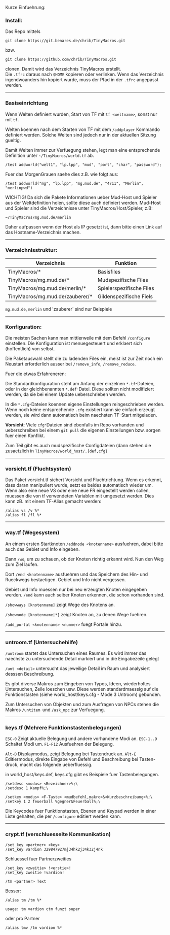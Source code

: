 Kurze Einfuehrung:

### Install:

Das Repo mittels 

```
git clone https://git.benares.de/chrib/TinyMacros.git
```

bzw.

```
git clone https://github.com/chrib/TinyMacros.git
```

clonen. Damit wird das Verzeichnis TinyMacros erstellt.  
Die `.tfrc` daraus nach `$HOME` kopieren oder verlinken.
Wenn das Verzeichnis irgendwoanders hin kopiert wurde, muss der Pfad in der `.tfrc` angepasst werden.

-------------------------------------------------------

### Basiseinrichtung

Wenn Welten definiert wurden, Start von TF mit `tf <weltname>`, sonst nur mit `tf`.

Welten koennen nach dem Starten von TF mit dem `/addplayer` Kommando definiert werden. Solche Welten sind jedoch nur in der aktuellen Sitzung gueltig.

Damit Welten immer zur Verfuegung stehen, legt man eine
entsprechende Definition unter `~/TinyMacros/world.tf` ab.

```
/test addworld("welt1", "lp.lpp", "mud", "port", "char", "password");
```

Fuer das MorgenGrauen saehe dies z.B. wie folgt aus:

```
/test addworld("mg", "lp.lpp", "mg.mud.de", "4711", "Merlin", "merlinpwd")
```

WICHTIG! Da sich die Pakete Informationen ueber Mud-Host und Spieler aus der Weltdefinition holen, sollte diese auch definiert werden.
Mud-Host und Spieler sind die Verzeichnisse unter 
TinyMacros/Host/Spieler, z.B: 

```
~/TinyMacros/mg.mud.de/merlin
```

Daher aufpassen wenn der Host als IP gesetzt
ist, dann bitte einen Link auf das Hostname-Verzeichnis machen.

-------------------------------------------------------

### Verzeichnisstruktur:

| Verzeichnis                     | Funktion                 | 
|---------------------------------|--------------------------|
| TinyMacros/*                    | Basisfiles               | 
| TinyMacros/mg.mud.de/*          | Mudspezifische Files     |
| TinyMacros/mg.mud.de/merlin/*   | Spielerspezifische Files |
| TinyMacros/mg.mud.de/zauberer/* | Gildenspezifische Fiels  |                     
  
`mg.mud.de`, `merlin` und 'zauberer` sind nur Beispiele

-------------------------------------------------------

### Konfiguration:

Die meisten Sachen kann man mittlerweile mit dem Befehl `/configure`
einstellen. Die Konfiguration ist menuegesteuert und erklaert sich
(hoffentlich) von selbst.

Die Paketauswahl stellt die zu ladenden Files ein, meist ist zur Zeit noch ein Neustart erforderlich ausser bei `/remove_info`, `/remove_reduce`.

Fuer die etwas Erfahreneren:

Die Standardkonfiguration steht am Anfang der einzelnen `*.tf`-Dateien, oder in der gleichbenannten `*.def`-Datei. Diese sollten nicht modifiziert werden, da sie bei einem Update ueberschrieben werden.

In die `*.cfg`-Dateien koennen eigene Einstellungen reingeschrieben werden. Wenn noch keine entsprechende `.cfg` existiert kann sie einfach erzeugt werden, sie wird dann automatisch beim naechsten TF-Start mitgeladen.

**Vorsicht**: Viele `cfg`-Dateien sind ebenfalls im Repo vorhanden und ueberschreiben bei einem `git pull` die eigenen Einstellungen bzw. sorgen fuer einen Konflikt.

Zum Teil gibt es auch mudspezifische Configdateien (dann stehen die zusaetzlich in `TinyMacros/world_host/.{def,cfg}`

-------------------------------------------------------

### vorsicht.tf (Fluchtsystem)

Das Paket vorsicht.tf sichert Vorsicht und Fluchtrichtung. Wenn es erkennt, dass daran manipuliert wurde, setzt es beides automatisch wieder um.
Wenn also eine neue VS oder eine neue FR eingestellt werden sollen, muessen die von tf verwendeten Variablen mit umgesetzt werden. Dies kann zB. mit
einem TF-Alias gemacht werden:

```
/alias vs /v %*
/alias fl /fl %*
```
-------------------------------------------------------

### way.tf (Wegesystem)

An einem ersten Startknoten `/addnode <knotenname>` ausfuehren, dabei bitte auch das Gebiet und Info eingeben.

Dann `/wo`, um zu schauen, ob der Knoten richtig erkannt wird.
Nun den Weg zum Ziel laufen.

Dort `/end <knotenname>` ausfuehren und das Speichern des Hin- und Rueckwegs bestaetigen. Gebiet und Info nicht vergessen.

Gebiet und Info muessen nur bei neu erzeugten Knoten eingegeben werden.
`/end` kann auch selber Knoten erkennen, die schon vorhanden sind.

`/showways [knotenname]` zeigt Wege des Knotens an.

`/shownode [knotenname|*]` zeigt Knoten an, zu denen Wege fuehren.

`/add_portal <knotenname> <nummer>` fuegt Portale hinzu.

-------------------------------------------------------

### untroom.tf (Untersuchehilfe)

`/untroom` startet das Untersuchen eines Raumes. Es wird immer das naechste zu untersuchende Detail markiert und in die Eingabezeile gelegt

`/unt <detail>` untersucht das jeweilige Detail im Raum und analysiert desssen Beschreibung.

Es gibt diverse Makros zum Eingeben von Typos, Ideen, wiederholtes Untersuchen, Zeile loeschen usw. Diese werden standardmaessig auf die Funktionstasten (siehe world_host/keys.cfg - Mode 3 Untroom) gebunden.

Zum Untersuchen von Objekten und zum Ausfragen von NPCs stehen die Makros `/untitem `und `/ask_npc` zur Verfuegung.

-------------------------------------------------------

### keys.tf (Mehrere Funktionstastenbelegungen)

`ESC-0` Zeigt aktuelle Belegung und andere vorhandene Modi an.
`ESC-1..9` Schaltet Modi um.
`F1-F12` Ausfuehren der Belegung.

`Alt-D` Displaymodus, zeigt Belegung bei Tastendruck an.
`Alt-E` Editiermodus, direkte Eingabe von Befehl und Beschreibung bei Tasten-
druck, macht das folgende ueberfluessig.


in world_host/keys.def, keys.cfg gibt es Beispiele fuer Tastenbelegungen.

```
/setdesc <modus> <Bezeichner>%;\
/setdesc 1 Kampf%;\

/setkey <modus> <F-Taste> <mudbefehl,makro>&<Kurzbeschreibung>%;\
/setkey 1 2 feuerball %gegner&Feuerball%;\
```

Die Keycodes fuer Funktionstasten, Ebenen und Keypad werden in einer Liste
gehalten, die per `/configure` editiert werden kann. 

-------------------------------------------------------

### crypt.tf (verschluesselte Kommunikation)

```
/set_key <partner> <key>
/set_key vardion 329847927mj34hk2j34k32j4nk
```

Schluessel fuer Partnerzweities

```
/set_key <zweitie> !<erstie>!
/set_key zweitie !vardion!

/tm <partner> Text
```

Besser:

```
/alias tm /tm %*
```

```
usage: tm vardion ctm funzt super 
```
 
oder pro Partner

```
/alias tmv /tm vardion %*
```
